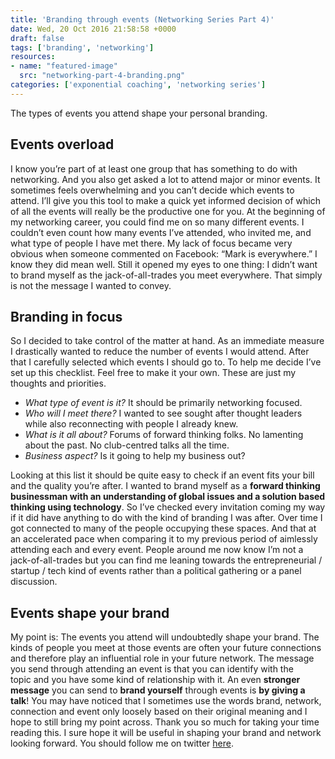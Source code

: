 ```yaml
---
title: 'Branding through events (Networking Series Part 4)'
date: Wed, 20 Oct 2016 21:58:58 +0000
draft: false
tags: ['branding', 'networking']
resources:
- name: "featured-image"
  src: "networking-part-4-branding.png"
categories: ['exponential coaching', 'networking series']
---
```


The types of events you attend shape your personal branding.

## Events overload

I know you’re part of at least one group that has something to do with networking. And you also get asked a lot to attend major or minor events. It sometimes feels overwhelming and you can’t decide which events to attend. I’ll give you this tool to make a quick yet informed decision of which of all the events will really be the productive one for you. At the beginning of my networking career, you could find me on so many different events. I couldn’t even count how many events I’ve attended, who invited me, and what type of people I have met there. My lack of focus became very obvious when someone commented on Facebook: “Mark is everywhere.” I know they did mean well. Still it opened my eyes to one thing: I didn’t want to brand myself as the jack-of-all-trades you meet everywhere. That simply is not the message I wanted to convey.

## Branding in focus

So I decided to take control of the matter at hand. As an immediate measure I drastically wanted to reduce the number of events I would attend. After that I carefully selected which events I should go to. To help me decide I’ve set up this checklist. Feel free to make it your own. These are just my thoughts and priorities.

* _What type of event is it?_ It should be primarily networking focused.
* _Who will I meet there?_ I wanted to see sought after thought leaders while also reconnecting with people I already knew.
* _What is it all about?_ Forums of forward thinking folks. No lamenting about the past. No club-centred talks all the time.
* _Business aspect?_ Is it going to help my business out?

Looking at this list it should be quite easy to check if an event fits your bill and the quality you’re after. I wanted to brand myself as a **forward thinking businessman with an understanding of global issues and a solution based thinking using technology**. So I’ve checked every invitation coming my way if it did have anything to do with the kind of branding I was after. Over time I got connected to many of the people occupying these spaces. And that at an accelerated pace when comparing it to my previous period of aimlessly attending each and every event. People around me now know I’m not a jack-of-all-trades but you can find me leaning towards the entrepreneurial / startup / tech kind of events rather than a political gathering or a panel discussion.

## Events shape your brand

My point is: The events you attend will undoubtedly shape your brand. The kinds of people you meet at those events are often your future connections and therefore play an influential role in your future network. The message you send through attending an event is that you can identify with the topic and you have some kind of relationship with it. An even **stronger message** you can send to **brand yourself** through events is **by giving a talk**! You may have noticed that I sometimes use the words brand, network, connection and event only loosely based on their original meaning and I hope to still bring my point across. Thank you so much for taking your time reading this. I sure hope it will be useful in shaping your brand and network looking forward. You should follow me on twitter [here](https://www.twitter.com/markcheret).
